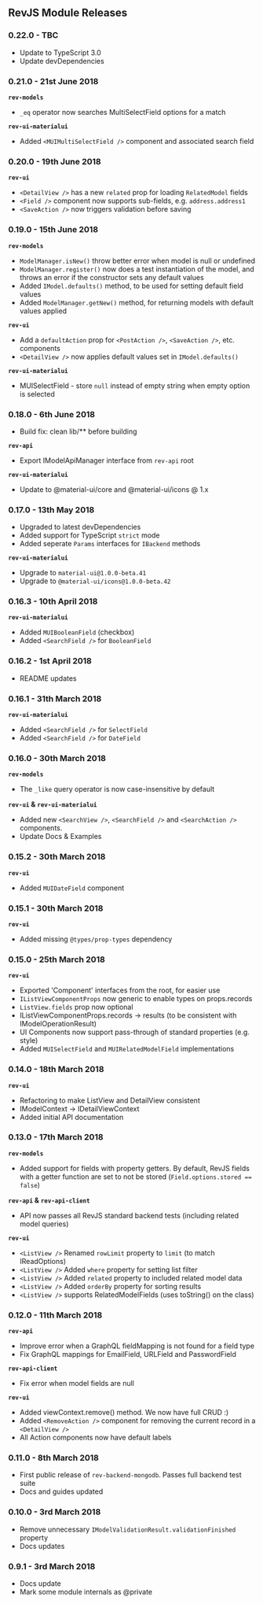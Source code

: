 
## RevJS Module Releases

### 0.22.0 - TBC

* Update to TypeScript 3.0
* Update devDependencies


### 0.21.0 - 21st June 2018

**`rev-models`**

* `_eq` operator now searches MultiSelectField options for a match

**`rev-ui-materialui`**

* Added `<MUIMultiSelectField />` component and associated search field

### 0.20.0 - 19th June 2018

**`rev-ui`**

* `<DetailView />` has a new `related` prop for loading `RelatedModel` fields
* `<Field />` component now supports sub-fields, e.g. `address.address1`
* `<SaveAction />` now triggers validation before saving

### 0.19.0 - 15th June 2018

**`rev-models`**

* `ModelManager.isNew()` throw better error when model is null or undefined
* `ModelManager.register()` now does a test instantiation of the model, and throws an error if the constructor sets any default values
* Added `IModel.defaults()` method, to be used for setting default field values
* Added `ModelManager.getNew()` method, for returning models with default values applied

**`rev-ui`**

* Add a `defaultAction` prop for `<PostAction />`, `<SaveAction />`, etc. components
* `<DetailView />` now applies default values set in `IModel.defaults()`

**`rev-ui-materialui`**

* MUISelectField - store `null` instead of empty string when empty option is selected

### 0.18.0 - 6th June 2018

* Build fix: clean lib/** before building

**`rev-api`**

* Export IModelApiManager interface from `rev-api` root

**`rev-ui-materialui`**

* Update to @material-ui/core and @material-ui/icons @ 1.x

### 0.17.0 - 13th May 2018

* Upgraded to latest devDependencies
* Added support for TypeScript `strict` mode
* Added seperate `Params` interfaces for `IBackend` methods

**`rev-ui-materialui`**

* Upgrade to `material-ui@1.0.0-beta.41` 
* Upgrade to `@material-ui/icons@1.0.0-beta.42`

### 0.16.3 - 10th April 2018

**`rev-ui-materialui`**

* Added `MUIBooleanField` (checkbox)
* Added `<SearchField />` for `BooleanField`

### 0.16.2 - 1st April 2018

* README updates

### 0.16.1 - 31th March 2018

**`rev-ui-materialui`**

* Added `<SearchField />` for `SelectField`
* Added `<SearchField />` for `DateField`

### 0.16.0 - 30th March 2018

**`rev-models`**

* The `_like` query operator is now case-insensitive by default

**`rev-ui` & `rev-ui-materialui`**

* Added new `<SearchView />`, `<SearchField />` and `<SearchAction />` components.
* Update Docs & Examples

### 0.15.2 - 30th March 2018

**`rev-ui`**

* Added `MUIDateField` component

### 0.15.1 - 30th March 2018

**`rev-ui`**

* Added missing `@types/prop-types` dependency

### 0.15.0 - 25th March 2018

**`rev-ui`**

* Exported 'Component' interfaces from the root, for easier use
* `IListViewComponentProps` now generic to enable types on props.records
* `ListView.fields` prop now optional
* IListViewComponentProps.records -> results (to be consistent with IModelOperationResult)
* UI Components now support pass-through of standard properties (e.g. style)
* Added `MUISelectField` and `MUIRelatedModelField` implementations

### 0.14.0 - 18th March 2018

**`rev-ui`**

* Refactoring to make ListView and DetailView consistent
* IModelContext -> IDetailViewContext
* Added initial API documentation

### 0.13.0 - 17th March 2018

**`rev-models`**

* Added support for fields with property getters. By default, RevJS fields
  with a getter function are set to not be stored (`Field.options.stored == false`)

**`rev-api` & `rev-api-client`**

* API now passes all RevJS standard backend tests (including related model queries)

**`rev-ui`**

* `<ListView />` Renamed `rowLimit` property to `limit` (to match IReadOptions)
* `<ListView />` Added `where` property for setting list filter
* `<ListView />` Added `related` property to included related model data
* `<ListView />` Added `orderBy` property for sorting results
* `<ListView />` supports RelatedModelFields (uses toString() on the class)

### 0.12.0 - 11th March 2018

**`rev-api`**

* Improve error when a GraphQL fieldMapping is not found for a field type
* Fix GraphQL mappings for EmailField, URLField and PasswordField

**`rev-api-client`**

* Fix error when model fields are null

**`rev-ui`**

* Added viewContext.remove() method. We now have full CRUD :)
* Added `<RemoveAction />` component for removing the current record in a `<DetailView />`
* All Action components now have default labels

### 0.11.0 - 8th March 2018

* First public release of `rev-backend-mongodb`. Passes full backend test suite
* Docs and guides updated

### 0.10.0 - 3rd March 2018

* Remove unnecessary `IModelValidationResult.validationFinished` property
* Docs updates

### 0.9.1 - 3rd March 2018

* Docs update
* Mark some module internals as @private
